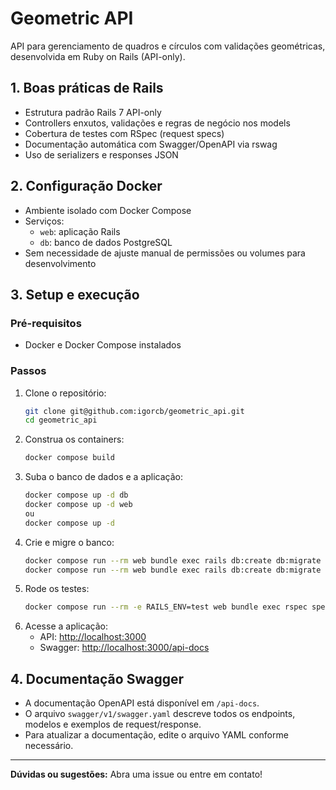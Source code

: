 
# Geometric API

API para gerenciamento de quadros e círculos com validações geométricas, desenvolvida em Ruby on Rails (API-only).

## 1. Boas práticas de Rails
- Estrutura padrão Rails 7 API-only
- Controllers enxutos, validações e regras de negócio nos models
- Cobertura de testes com RSpec (request specs)
- Documentação automática com Swagger/OpenAPI via rswag
- Uso de serializers e responses JSON

## 2. Configuração Docker
- Ambiente isolado com Docker Compose
- Serviços:
  - `web`: aplicação Rails
  - `db`: banco de dados PostgreSQL
- Sem necessidade de ajuste manual de permissões ou volumes para desenvolvimento

## 3. Setup e execução

### Pré-requisitos
- Docker e Docker Compose instalados

### Passos
1. Clone o repositório:
	```sh
	git clone git@github.com:igorcb/geometric_api.git
	cd geometric_api
	```
2. Construa os containers:
	```sh
	docker compose build
	```
3. Suba o banco de dados e a aplicação:
	```sh
	docker compose up -d db
	docker compose up -d web
	ou
    docker compose up -d
	```
4. Crie e migre o banco:
	```sh
	docker compose run --rm web bundle exec rails db:create db:migrate
	docker compose run --rm web bundle exec rails db:create db:migrate RAILS_ENV=test
	```
5. Rode os testes:
	```sh
	docker compose run --rm -e RAILS_ENV=test web bundle exec rspec spec/
	```
6. Acesse a aplicação:
	- API: [http://localhost:3000](http://localhost:3000)
	- Swagger: [http://localhost:3000/api-docs](http://localhost:3000/api-docs)

## 4. Documentação Swagger
- A documentação OpenAPI está disponível em `/api-docs`.
- O arquivo `swagger/v1/swagger.yaml` descreve todos os endpoints, modelos e exemplos de request/response.
- Para atualizar a documentação, edite o arquivo YAML conforme necessário.

---

**Dúvidas ou sugestões:**
Abra uma issue ou entre em contato!
